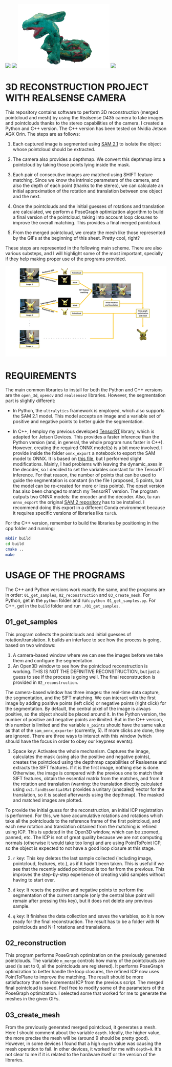 <!--![Rotating Mesh](assets/gif_rayquaza.gif)-->

<img src="assets/gif_pikachu.gif" height="200"> <img src="assets/gif_totodile.gif" height="200"> <img src="assets/gif_rayquaza.gif" height="200"> <img src="assets/gif_camel.gif" height="200">

# 3D RECONSTRUCTION PROJECT WITH REALSENSE CAMERA

This repository contains software to perform 3D reconstruction (merged pointcloud and mesh) by using the Realsense D435 camera to take images and pointclouds thanks to the stereo capabilities of the camera. I created a Python and C++ version. The C++ version has been tested on Nvidia Jetson AGX Orin. The steps are as follows:

1. Each captured image is segmented using [SAM 2.1](https://github.com/facebookresearch/sam2) to isolate the object whose pointcloud should be extracted.

2. The camera also provides a depthmap. We convert this depthmap into a pointcloud by taking those points lying inside the mask.

3. Each pair of consecutive images are matched using SHIFT feature matching. Since we know the intrinsic parameters of the camera, and also the depth of each point (thanks to the stereo), we can calculate an initial approximation of the rotation and translation between one object and the next.

4. Once the pointclouds and the initial guesses of rotations and translation are calculated, we perform a PoseGraph optimization algorithm to build a final version of the pointcloud, taking into account loop closures to improve the overall matching. This provides a final merged pointcloud.

5. From the merged pointcloud, we create the mesh like those represented by the GIFs at the beginning of this sheet. Pretty cool, right?

These steps are represented in the following main scheme. There are also various substeps, and I will highlight some of the most important, specially if they help making proper use of the programs provided.

<img src="assets/scheme.gif">

# REQUIREMENTS

The main common libraries to install for both the Python and C++ versions are the `open_3d`, `opencv` and `realsense2` libraries. However, the segmentation part is slightly different:

- In Python, the `ultralytics` framework is employed, which also supports the SAM 2.1 model. This model accepts an image and a variable set of positive and negative points to better guide the segmentation.

- In C++, I employ my previous developed [TensorRT](https://github.com/Raessan/tensorrt_lib) library, which is adapted for Jetson Devices. This provides a faster inference than the Python version (and, in general, the whole program runs faster in C++). However, creating the required ONNX model(s) is a bit more involved. I provide inside the folder `onnx_export` a notebook to export the SAM model to ONNX. It is based on [this file](https://github.com/shubham0204/Segment-Anything-Android/blob/main/notebooks/SAM2_ONNX_Export.ipynb), but I performed slight modifications. Mainly, I had problems with leaving the dynamic_axes in the decoder, so I decided to set the variables constant for the TensorRT inference. For that reason, the number of points that can be used to guide the segmentation is constant (in the file I proposed, 5 points, but the model can be re-created for more or less points). The opset version has also been changed to match my TensorRT version. The program outputs two ONNX models: the encoder and the decoder. Also, tu run `onnx_export` the original [SAM 2 repository](https://github.com/facebookresearch/sam2) has to be installed. I recommend doing this export in a different Conda environment because it requires specific versions of libraries like `torch`.

For the C++ version, remember to build the libraries by positioning in the cpp folder and running:

```bash
mkdir build
cd build
cmake ..
make
```

# USAGE OF THE PROGRAMS

The C++ and Python versions work exactly the same, and the programs are in order: `01_get_samples`, `02_reconstruction` and `03_create_mesh`. For Python, get in the `python` folder and run: `python 01_get_samples.py`. For C++, get in the `build` folder and run `./01_get_samples`.

## 01_get_samples

This program collects the pointclouds and initial guesses of rotation/translation. It builds an interface to see how the process is going, based on two windows:

1. A camera-based window where we can see the images before we take them and configure the segmentation.
2. An Open3D window to see how the pointcloud reconstruction is working. THIS IS NOT THE DEFINITIVE RECONSTRUCTION, but just a guess to see if the process is going well. The final reconstruction is provided in `02_reconstruction`.

The camera-based window has three images: the real-time data capture, the segmentation, and the SIFT matching. We can interact with the first image by adding positive points (left click) or negative points (right click) for the segmentation. By default, the central pixel of the image is always positive, so the object should be placed around it. In the Python version, the number of positive and negative points are ilimited. But in the C++ version, this number is limited and the variable `n_points` should have the same value as that of the `sam_onnx_exporter` (currently, 5). If more clicks are done, they are ignored. There are three ways to interact with this window (which should have the focus in order to obey our keypress events):

1. Space key: Activates the whole mechanism. Captures the image, calculates the mask (using also the positive and negative points), creates the pointcloud using the depthmap capabilities of Realsense and extracts the SIFT features. If it is the first image, nothing else is done. Otherwise, the image is compared with the previous one to match their SIFT features, obtain the essential matrix from the matches, and from it the rotation and translation (warning: the translation directly calculated using `cv2.findEssentialMat` provides a unitary (unscaled) vector for the translation, so it is scaled afterwards using the depthmap). The masked and matched images are plotted.

To provide the initial guess for the reconstruction, an initial ICP registration is performed. For this, we have accumulative rotations and rotations which take all the pointclouds to the reference frame of the first pointcloud, and each new rotation and translation obtained from the matching is refined using ICP. This is updated in the Open3D window, which can be zoomed, panned, etc. The ICP is not of great quality because we are not computing normals (otherwise it would take too long) and are using PointToPoint ICP, so the object is expected to not have a good loop closure at this stage.

2. `r` key: This key deletes the last sample collected (including image, pointcloud, features, etc.), as if it hadn't been taken. This is useful if we see that the recently added pointcloud is too far from the previous. This improves the step-by-step experience of creating valid samples without having to start over.

3. `d` key: It resets the positive and negative points to perform the segmentation of the current sample (only the central blue point will remain after pressing this key), but it does not delete any previous sample.

4. `q` key: It finishes the data collection and saves the variables, so it is now ready for the final reconstruction. The result has to be a folder with N pointclouds and N-1 rotations and translations.

## 02_reconstruction

This program performs PoseGraph optimization on the previously generated pointclouds. The variable `n_merge` controls how many of the pointclouds are used (is set to 0, all the pointclouds are registered). It performs PoseGraph optimization to better handle the loop closures, the refined ICP now uses PointToPlane to improve the matching. The result should be more satisfactory than the incremental ICP from the previous script. The merged final pointcloud is saved. Feel free to modify some of the parameters of the PoseGraph optimization. I selected some that worked for me to generate the meshes in the given GIFs.

## 03_create_mesh

From the previously generated merged pointcloud, it generates a mesh. Here I should comment about the variable `depth`. Ideally, the higher value, the more precise the mesh will be (around 9 should be pretty good). However, in some devices I found that a high `depth` value was causing the mesh operation to fail. In other devices, it worked for me with `depth=9`. It's not clear to me if it is related to the hardware itself or the version of the libraries.